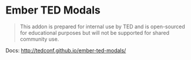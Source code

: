 # Ember TED Modals

> This addon is prepared for internal use by TED and is open-sourced for educational purposes but will not be supported for shared community use.

Docs: http://tedconf.github.io/ember-ted-modals/
